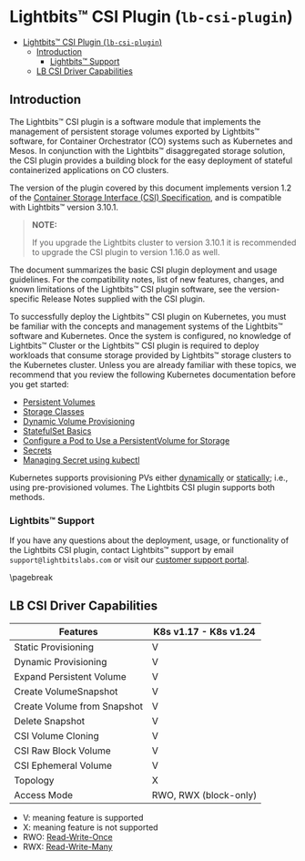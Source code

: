 <div style="page-break-after: always;"></div>

# Lightbits™ CSI Plugin (`lb-csi-plugin`)

- [Lightbits™ CSI Plugin (`lb-csi-plugin`)](#lightbits-csi-plugin-lb-csi-plugin)
  - [Introduction](#introduction)
    - [Lightbits™ Support](#lightbits-support)
  - [LB CSI Driver Capabilities](#lb-csi-driver-capabilities)

<div style="page-break-after: always;"></div>

## Introduction

The Lightbits™ CSI plugin is a software module that implements the management of persistent storage volumes exported by Lightbits™ software, for Container Orchestrator (CO) systems such as Kubernetes and Mesos. In conjunction with the Lightbits™ disaggregated storage solution, the CSI plugin provides a building block for the easy deployment of stateful containerized applications on CO clusters.

The version of the plugin covered by this document implements version 1.2 of the [Container Storage Interface (CSI) Specification](https://github.com/container-storage-interface/spec/blob/v1.2.0/spec.md), and is compatible with Lightbits™ version 3.10.1.

> **NOTE:**
>
> If you upgrade the Lightbits cluster to version 3.10.1 it is recommended to upgrade the CSI plugin to version 1.16.0 as well.

The document summarizes the basic CSI plugin deployment and usage guidelines. For the compatibility notes, list of new features, changes, and known limitations of the Lightbits™ CSI plugin software, see the version-specific Release Notes supplied with the CSI plugin.

To successfully deploy the Lightbits™ CSI plugin on Kubernetes, you must be familiar with the concepts and management systems of the Lightbits™ software and Kubernetes. Once the system is configured, no knowledge of Lightbits™ Cluster or the Lightbits™ CSI plugin is required to deploy workloads that consume storage provided by Lightbits™ storage clusters to the Kubernetes cluster.
Unless you are already familiar with these topics, we recommend that you review the following Kubernetes documentation before you get started:

- [Persistent Volumes](https://kubernetes.io/docs/concepts/storage/persistent-volumes/)
- [Storage Classes](https://kubernetes.io/docs/concepts/storage/storage-classes)
- [Dynamic Volume Provisioning](https://kubernetes.io/docs/concepts/storage/dynamic-provisioning)
- [StatefulSet Basics](https://kubernetes.io/docs/tutorials/stateful-application/basic-stateful-set)
- [Configure a Pod to Use a PersistentVolume for Storage](https://kubernetes.io/docs/tasks/configure-pod-container/configure-persistent-volume-storage)
- [Secrets](https://kubernetes.io/docs/concepts/configuration/secret)
- [Managing Secret using kubectl](https://kubernetes.io/docs/tasks/configmap-secret/managing-secret-using-kubectl)

Kubernetes supports provisioning PVs either [dynamically]() or [statically](); i.e., using pre-provisioned volumes. The Lightbits CSI plugin supports both methods.

###	Lightbits™ Support

If you have any questions about the deployment, usage, or functionality of the Lightbits CSI plugin, contact Lightbits™ support by email `support@lightbitslabs.com` or visit our [customer support portal](https://lightbitslabs.atlassian.net/servicedesk/customer/portals).

<div style="page-break-after: always;"></div>
\pagebreak

## LB CSI Driver Capabilities

| Features                    | K8s v1.17 - K8s v1.24 |
|-----------------------------|-----------------------|
| Static Provisioning         |          V            |
| Dynamic Provisioning        |          V            |
| Expand Persistent Volume    |          V            |
| Create VolumeSnapshot       |          V            |
| Create Volume from Snapshot |          V            |
| Delete Snapshot             |          V            |
| CSI Volume Cloning          |          V            |
| CSI Raw Block Volume        |          V            |
| CSI Ephemeral Volume        |          V            |
| Topology                    |          X            |
| Access Mode                 | RWO, RWX (block-only) |


- V: meaning feature is supported
- X: meaning feature is not supported
- RWO: [Read-Write-Once](https://kubernetes.io/docs/concepts/storage/persistent-volumes/#access-modes)
- RWX: [Read-Write-Many](https://kubernetes.io/docs/concepts/storage/persistent-volumes/#access-modes)
